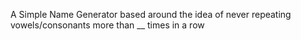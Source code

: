 A Simple Name Generator based around the idea of never repeating vowels/consonants more than __ times in a row